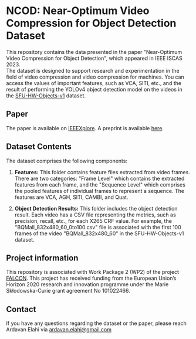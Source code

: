 # NCOD: Near-Optimum Video Compression for Object Detection Dataset

This repository contains the data presented in the paper "Near-Optimum Video Compression for Object Detection", which appeared in IEEE ISCAS 2023.\
The dataset is designed to support research and experimentation in the field of video compression and video compression for machines. You can access the values of important features, such as VCA, SITI, etc., and the result of performing the YOLOv4 object detection model on the videos in the [SFU-HW-Objects-v1](https://www.sciencedirect.com/science/article/pii/S2352340920315808) dataset.

## Paper
The paper is available on [IEEEXplore](https://ieeexplore.ieee.org/abstract/document/10182205). A preprint is available [here](https://trepo.tuni.fi/handle/10024/151427).

## Dataset Contents

The dataset comprises the following components:

1. **Features:** This folder contains feature files extracted from video frames. There are two categories: "Frame Level" which contains the extracted features from each frame, and the "Sequence Level" which comprises the pooled features of individual frames to represent a sequence. 
    The features are VCA, AGH, SITI, CAMBI, and Quat.

2. **Object Detection Results:** This folder includes the object detection result. Each video has a CSV file representing the metrics, such as precision, recall, etc., for each X265 CRF value. For example, the "BQMall_832x480_60_0to100.csv" file is associated with the first 100 frames of the video "BQMall_832x480_60" in the SFU-HW-Objects-v1 dataset.

## Project information
This repository is associated with Work Package 2 (WP2) of the project [FALCON](https://www.tuni.fi/en/research/falcon). This project has received funding from the European Union’s Horizon 2020 research and innovation programme under the Marie Skłodowska-Curie grant agreement No 101022466.

## Contact
If you have any questions regarding the dataset or the paper, please reach Ardavan Elahi via ardavan.elahi@gmail.com
